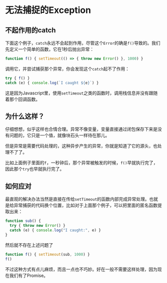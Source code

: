# 无法捕捉的Exception


## 不起作用的catch

下面这个例子，`catch`永远不会起到作用，尽管这个`Error`的确是`f()`导致的。我们先定义一个简单的函数，它在1秒后抛出异常：

```js
function f() { setTimeout(() => { throw new Error() }, 1000) }
```

调用它，并尝试捕获那个异常，你会发现这个`catch`起不了作用：

```js
try { f() }
catch (e) { console.log(`I caught ${e}`) }
```

这是因为Javascript里，使用`setTimeout`之类的函数时，调用栈信息并没有跟随着那个回调函数。


## 为什么这样？

仔细想想，似乎这样也合情合理。异常不像变量，变量直接通过闭包保存下来是没有问题的，它只是一个值，就像块石头一样待在那儿。

但是异常是需要代码处理的，这种异步产生的异常，你就是知道了它的源头，也处理不了了。

比如上面例子里面的`f`，一秒钟后，那个异常被触发的时候，`f()`早就执行完了，因此那个`try`也早就执行完了。


## 如何应对

最直观的解决办法当然是直接在传给`setTimeout`的函数内部完成异常处理。也就是给异常捕获的代码换个位置，比如对于上面那个例子，可以把里面的匿名函数提取出来：

```js
function sub() {
  try { throw new Error() }
  catch (e) { console.log("I caught:", e) }
}
```

然后就不存在上述问题了

```js
function f() { setTimeout(sub, 1000) }
f()
```

不过这种方式有点儿麻烦，而且一点也不巧妙。好在一般不需要这样处理，因为现在我们有了Promise。
